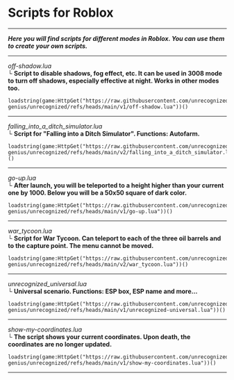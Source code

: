 # Scripts for Roblox
***
***Here you will find scripts for different modes in Roblox. You can use them to create your own scripts.***
***
*off-shadow.lua*  
└ **Script to disable shadows, fog effect, etc. It can be used in 3008 mode to turn off shadows, especially effective at night. Works in other modes too.**
```
loadstring(game:HttpGet("https://raw.githubusercontent.com/unrecognized-genius/unrecognized/refs/heads/main/v1/off-shadow.lua"))()
```
***
*falling_into_a_ditch_simulator.lua*  
└ **Script for "Falling into a Ditch Simulator". Functions: Autofarm.**
```
loadstring(game:HttpGet("https://raw.githubusercontent.com/unrecognized-genius/unrecognized/refs/heads/main/v2/falling_into_a_ditch_simulator.lua"))()
```
***
*go-up.lua*  
└ **After launch, you will be teleported to a height higher than your current one by 1000. Below you will be a 50x50 square of dark color.**
```
loadstring(game:HttpGet("https://raw.githubusercontent.com/unrecognized-genius/unrecognized/refs/heads/main/v1/go-up.lua"))()
```
***
*war_tycoon.lua*  
└ **Script for War Tycoon. Can teleport to each of the three oil barrels and to the capture point. The menu cannot be moved.**
```
loadstring(game:HttpGet("https://raw.githubusercontent.com/unrecognized-genius/unrecognized/refs/heads/main/v2/war_tycoon.lua"))()
```
***
*unrecognized_universal.lua*  
└ **Universal scenario. Functions: ESP box, ESP name and more...**
```
loadstring(game:HttpGet("https://raw.githubusercontent.com/unrecognized-genius/unrecognized/refs/heads/main/v1/unrecognized-universal.lua"))()
```
***
*show-my-coordinates.lua*  
└ **The script shows your current coordinates. Upon death, the coordinates are no longer updated.**
```
loadstring(game:HttpGet("https://raw.githubusercontent.com/unrecognized-genius/unrecognized/refs/heads/main/v1/show-my-coordinates.lua"))()
```
***
